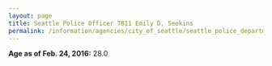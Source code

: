 ```yaml
---
layout: page
title: Seattle Police Officer 7811 Emily D. Seekins
permalink: /information/agencies/city_of_seattle/seattle_police_department/copbook/7811/
---
```


**Age as of Feb. 24, 2016:** 28.0
